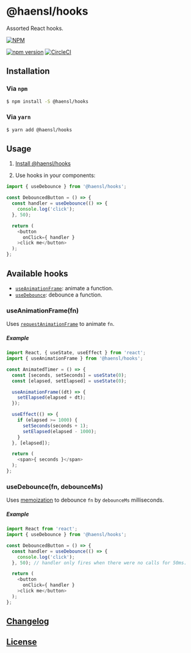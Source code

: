 # @haensl/hooks

Assorted React hooks.

[![NPM](https://nodei.co/npm/@haensl%2Fhooks.png?downloads=true)](https://nodei.co/npm/@haensl%2Fhooks/)

[![npm version](https://badge.fury.io/js/@haensl%2Fhooks.svg)](http://badge.fury.io/js/@haensl%2Fhooks)
[![CircleCI](https://circleci.com/gh/haensl/hooks.svg?style=svg)](https://circleci.com/gh/haensl/hooks)

## Installation<a name="installation"></a>

### Via `npm`

```bash
$ npm install -S @haensl/hooks
```

### Via `yarn`

```bash
$ yarn add @haensl/hooks
```

## Usage

1. [Install @haensl/hooks](#installation)

2. Use hooks in your components:

```javascript
import { useDebounce } from '@haensl/hooks';

const DebouncedButton = () => {
  const handler = useDebounce(() => {
    console.log('click');
  }, 50);

  return (
    <button
      onClick={ handler }
    >click me</button>
  );
};
```

## Available hooks

* [`useAnimationFrame`](#useAnimationFrame): animate a function.
* [`useDebounce`](#useDeboune): debounce a function.

### useAnimationFrame(fn)<a name="useAnimationFrame"></a>

Uses [`requestAnimationFrame`](https://developer.mozilla.org/en-US/docs/Web/API/window/requestAnimationFrame) to animate `fn`.

##### Example

```javascript
import React, { useState, useEffect } from 'react';
import { useAnimationFrame } from '@haensl/hooks';

const AnimatedTimer = () => {
  const [seconds, setSeconds] = useState(0);
  const [elapsed, setElapsed] = useState(0);

  useAnimationFrame((dt) => {
    setElapsed(elapsed + dt);
  });

  useEffect(() => {
    if (elapsed >= 1000) {
      setSeconds(seconds + 1);
      setElapsed(elapsed - 1000);
    }
  }, [elapsed]);

  return (
    <span>{ seconds }</span>
  );
};
```

### useDebounce(fn, debounceMs)<a name="useDebounce"></a>

Uses [memoization](https://reactjs.org/docs/hooks-reference.html#usememo) to debounce `fn` by `debounceMs` milliseconds.

##### Example

```javascript
import React from 'react';
import { useDebounce } from '@haensl/hooks';

const DebouncedButton = () => {
  const handler = useDebounce(() => {
    console.log('click');
  }, 50); // handler only fires when there were no calls for 50ms.

  return (
    <button
      onClick={ handler }
    >click me</button>
  );
};
```


## [Changelog](CHANGELOG.md)

## [License](LICENSE)
